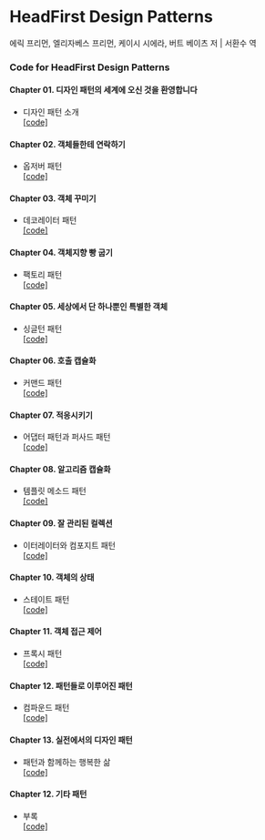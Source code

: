 HeadFirst Design Patterns
============================
에릭 프리먼, 엘리자베스 프리먼, 케이시 시에라, 버트 베이츠 저 | 서환수 역 

### Code for HeadFirst Design Patterns

#### Chapter 01. 디자인 패턴의 세계에 오신 것을 환영합니다
- 디자인 패턴 소개 <br/>
[[code]](https://github.com/yunyoung1819/Head-First-Design-Patterns/tree/master/src/chapter01)


#### Chapter 02. 객체들한테 연락하기
- 옵저버 패턴 <br/>
[[code]](https://github.com/yunyoung1819/Head-First-Design-Patterns/tree/master/src/chapter02)

#### Chapter 03. 객체 꾸미기
- 데코레이터 패턴 <br/>
[[code]](https://github.com/yunyoung1819/Head-First-Design-Patterns/tree/master/src/chapter03)

#### Chapter 04. 객체지향 빵 굽기 
- 팩토리 패턴 <br/>
[[code]](https://github.com/yunyoung1819/Head-First-Design-Patterns/tree/master/src/chapter04)

#### Chapter 05. 세상에서 단 하나뿐인 특별한 객체 
- 싱글턴 패턴 <br/>
[[code]](https://github.com/yunyoung1819/Head-First-Design-Patterns/tree/master/src/chapter05)

#### Chapter 06. 호출 캡슐화 
- 커맨드 패턴 <br/>
[[code]](https://github.com/yunyoung1819/Head-First-Design-Patterns/tree/master/src/chapter06)


#### Chapter 07. 적응시키기
- 어댑터 패턴과 퍼사드 패턴 <br/>
[[code]](https://github.com/yunyoung1819/Head-First-Design-Patterns/tree/master/src/chapter07)

#### Chapter 08. 알고리즘 캡슐화
- 템플릿 메소드 패턴 <br/>
[[code]](https://github.com/yunyoung1819/Head-First-Design-Patterns/tree/master/src/chapter08)

#### Chapter 09. 잘 관리된 컬렉션
- 이터레이터와 컴포지트 패턴 <br/>
[[code]](https://github.com/yunyoung1819/Head-First-Design-Patterns/tree/master/src/chapter09)

#### Chapter 10. 객체의 상태
- 스테이트 패턴 <br/>
[[code]](https://github.com/yunyoung1819/Head-First-Design-Patterns/tree/master/src/chapter10)

#### Chapter 11. 객체 접근 제어
- 프록시 패턴 <br/>
[[code]](https://github.com/yunyoung1819/Head-First-Design-Patterns/tree/master/src/chapter11)

#### Chapter 12. 패턴들로 이루어진 패턴
- 컴파운드 패턴 <br/>
[[code]](https://github.com/yunyoung1819/Head-First-Design-Patterns/tree/master/src/chapter12)

#### Chapter 13. 실전에서의 디자인 패턴
- 패턴과 함께하는 행복한 삶 <br/>
[[code]](https://github.com/yunyoung1819/Head-First-Design-Patterns/tree/master/src/chapter13)

#### Chapter 12. 기타 패턴
- 부록 <br/>
[[code]](https://github.com/yunyoung1819/Head-First-Design-Patterns/tree/master/src/chapter14)
